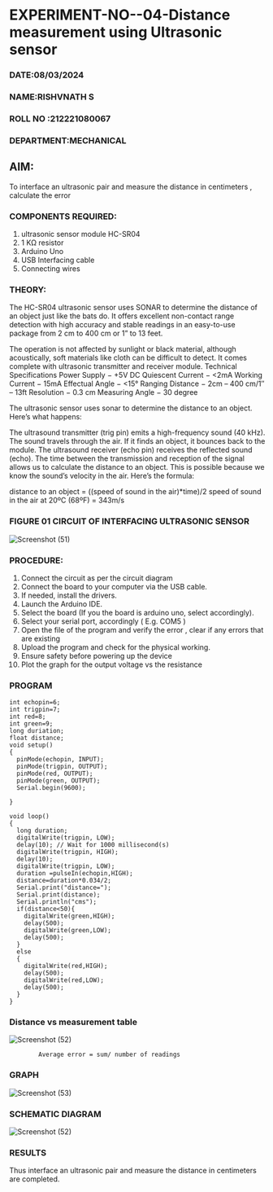 # EXPERIMENT-NO--04-Distance measurement using Ultrasonic sensor
###  DATE:08/03/2024
###  NAME:RISHVNATH S
###  ROLL NO :212221080067
###  DEPARTMENT:MECHANICAL
## AIM: 
To interface an ultrasonic pair and measure the distance in centimeters , calculate the error
 
### COMPONENTS REQUIRED:
1.	ultrasonic sensor module HC-SR04
2.	1 KΩ resistor 
3.	Arduino Uno 
4.	USB Interfacing cable 
5.	Connecting wires 


### THEORY: 
The HC-SR04 ultrasonic sensor uses SONAR to determine the distance of an object just like the bats do. It offers excellent non-contact range detection with high accuracy and stable readings in an easy-to-use package from 2 cm to 400 cm or 1” to 13 feet.

The operation is not affected by sunlight or black material, although acoustically, soft materials like cloth can be difficult to detect. It comes complete with ultrasonic transmitter and receiver module.
Technical Specifications
Power Supply − +5V DC
Quiescent Current − <2mA
Working Current − 15mA
Effectual Angle − <15°
Ranging Distance − 2cm – 400 cm/1″ – 13ft
Resolution − 0.3 cm
Measuring Angle − 30 degree

The ultrasonic sensor uses sonar to determine the distance to an object. Here’s what happens:

The ultrasound transmitter (trig pin) emits a high-frequency sound (40 kHz).
The sound travels through the air. If it finds an object, it bounces back to the module.
The ultrasound receiver (echo pin) receives the reflected sound (echo).
The time between the transmission and reception of the signal allows us to calculate the distance to an object. This is possible because we know the sound’s velocity in the air. Here’s the formula:

distance to an object = ((speed of sound in the air)*time)/2
speed of sound in the air at 20ºC (68ºF) = 343m/s

### FIGURE 01 CIRCUIT OF INTERFACING ULTRASONIC SENSOR 

![Screenshot (51)](https://github.com/vasanthkumarch/Experiment--04-Interfacing-digital-output-with-arduino-ultrasonic-sensor/assets/161055755/66b4b24d-4c9f-40c1-9bd7-c1f344ef2c90)

### PROCEDURE:
1.	Connect the circuit as per the circuit diagram 
2.	Connect the board to your computer via the USB cable.
3.	If needed, install the drivers.
4.	Launch the Arduino IDE.
5.	Select the board (If you the board is arduino uno, select accordingly).
6.	Select your serial port, accordingly ( E.g. COM5 )
7.	Open the file of the program  and verify the error , clear if any errors that are existing 
8.	Upload the program and check for the physical working. 
9.	Ensure safety before powering up the device 
10.	Plot the graph for the output voltage vs the resistance 


### PROGRAM 
```
int echopin=6;
int trigpin=7;
int red=8;
int green=9;
long duriation;
float distance;
void setup()
{
  pinMode(echopin, INPUT);
  pinMode(trigpin, OUTPUT);
  pinMode(red, OUTPUT);
  pinMode(green, OUTPUT);
  Serial.begin(9600);
  
}

void loop()
{
  long duration;
  digitalWrite(trigpin, LOW);
  delay(10); // Wait for 1000 millisecond(s)
  digitalWrite(trigpin, HIGH);
  delay(10);
  digitalWrite(trigpin, LOW);
  duration =pulseIn(echopin,HIGH);
  distance=duration*0.034/2;
  Serial.print("distance=");
  Serial.print(distance);
  Serial.println("cms");
  if(distance<50){
    digitalWrite(green,HIGH);
    delay(500);
    digitalWrite(green,LOW);
    delay(500);
  }
  else
  {
    digitalWrite(red,HIGH);
    delay(500);
    digitalWrite(red,LOW);
    delay(500);
  }
}
```

### Distance vs measurement table 

![Screenshot (52)](https://github.com/vasanthkumarch/Experiment--04-Interfacing-digital-output-with-arduino-ultrasonic-sensor/assets/161055755/49d4044d-1b38-4f9e-8213-77709e9b5ce2)

			Average error = sum/ number of readings 
 
### GRAPH

![Screenshot (53)](https://github.com/vasanthkumarch/Experiment--04-Interfacing-digital-output-with-arduino-ultrasonic-sensor/assets/161055755/3871befd-bc1b-4e25-b213-3a2d2c299c41)

### SCHEMATIC DIAGRAM

![Screenshot (52)](https://github.com/vasanthkumarch/Experiment--04-Interfacing-digital-output-with-arduino-ultrasonic-sensor/assets/161055755/b98498d1-084f-476c-ac1c-a8b845195098)

### RESULTS

Thus interface an ultrasonic pair and measure the distance in centimeters are completed.
